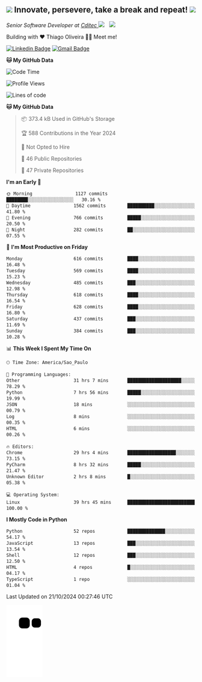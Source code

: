 <h2><img src="https://emojis.slackmojis.com/emojis/images/1531849430/4246/blob-sunglasses.gif?1531849430" width="30"/> Innovate, persevere, take a break and repeat! <img src="https://media.giphy.com/media/12oufCB0MyZ1Go/giphy.gif" width="50"></h2>
<img align='right' src="https://media.giphy.com/media/M9gbBd9nbDrOTu1Mqx/giphy.gif" width="230">
<p><em>Senior Software Developer at <a href="https://www.cditec.com.br/">Cditec
</a><img src="https://media.giphy.com/media/WUlplcMpOCEmTGBtBW/giphy.gif" width="30"> 
</em></p>



Building with ❤️ Thiago Oliveira 👋🏽 Meet me!

[![Linkedin Badge](https://img.shields.io/badge/-Thiago-blue?style=flat-square&logo=Linkedin&logoColor=white&link=https://www.linkedin.com/in/tgmarinho/)](https://www.linkedin.com/in/thiagoceconelo/) 
[![Gmail Badge](https://img.shields.io/badge/-thiceconelo@gmail.com-c14438?style=flat-square&logo=Gmail&logoColor=white&link=mailto:thiceconelo@gmail.com)](mailto:thiceconelo@gmail.com)

</em></p>

<!-- <span style="height ">
![Anurag's GitHub stats](https://github-readme-stats.vercel.app/api?username=arthurspk&show_icons=true&theme=tokyonight)
</span> -->

**🐱 My GitHub Data** 
<!--START_SECTION:waka-->
![Code Time](http://img.shields.io/badge/Code%20Time-2%2C016%20hrs%2052%20mins-blue)

![Profile Views](http://img.shields.io/badge/Profile%20Views-0-blue)

![Lines of code](https://img.shields.io/badge/From%20Hello%20World%20I%27ve%20Written-5.1%20million%20lines%20of%20code-blue)

**🐱 My GitHub Data** 

> 📦 373.4 kB Used in GitHub's Storage 
 > 
> 🏆 588 Contributions in the Year 2024
 > 
> 🚫 Not Opted to Hire
 > 
> 📜 46 Public Repositories 
 > 
> 🔑 47 Private Repositories 
 > 
**I'm an Early 🐤** 

```text
🌞 Morning                1127 commits        ████████░░░░░░░░░░░░░░░░░   30.16 % 
🌆 Daytime                1562 commits        ██████████░░░░░░░░░░░░░░░   41.80 % 
🌃 Evening                766 commits         █████░░░░░░░░░░░░░░░░░░░░   20.50 % 
🌙 Night                  282 commits         ██░░░░░░░░░░░░░░░░░░░░░░░   07.55 % 
```
📅 **I'm Most Productive on Friday** 

```text
Monday                   616 commits         ████░░░░░░░░░░░░░░░░░░░░░   16.48 % 
Tuesday                  569 commits         ████░░░░░░░░░░░░░░░░░░░░░   15.23 % 
Wednesday                485 commits         ███░░░░░░░░░░░░░░░░░░░░░░   12.98 % 
Thursday                 618 commits         ████░░░░░░░░░░░░░░░░░░░░░   16.54 % 
Friday                   628 commits         ████░░░░░░░░░░░░░░░░░░░░░   16.80 % 
Saturday                 437 commits         ███░░░░░░░░░░░░░░░░░░░░░░   11.69 % 
Sunday                   384 commits         ███░░░░░░░░░░░░░░░░░░░░░░   10.28 % 
```


📊 **This Week I Spent My Time On** 

```text
🕑︎ Time Zone: America/Sao_Paulo

💬 Programming Languages: 
Other                    31 hrs 7 mins       ████████████████████░░░░░   78.29 % 
Python                   7 hrs 56 mins       █████░░░░░░░░░░░░░░░░░░░░   19.99 % 
JSON                     18 mins             ░░░░░░░░░░░░░░░░░░░░░░░░░   00.79 % 
Log                      8 mins              ░░░░░░░░░░░░░░░░░░░░░░░░░   00.35 % 
HTML                     6 mins              ░░░░░░░░░░░░░░░░░░░░░░░░░   00.26 % 

🔥 Editors: 
Chrome                   29 hrs 4 mins       ██████████████████░░░░░░░   73.15 % 
PyCharm                  8 hrs 32 mins       █████░░░░░░░░░░░░░░░░░░░░   21.47 % 
Unknown Editor           2 hrs 8 mins        █░░░░░░░░░░░░░░░░░░░░░░░░   05.38 % 

💻 Operating System: 
Linux                    39 hrs 45 mins      █████████████████████████   100.00 % 
```

**I Mostly Code in Python** 

```text
Python                   52 repos            ██████████████░░░░░░░░░░░   54.17 % 
JavaScript               13 repos            ███░░░░░░░░░░░░░░░░░░░░░░   13.54 % 
Shell                    12 repos            ███░░░░░░░░░░░░░░░░░░░░░░   12.50 % 
HTML                     4 repos             █░░░░░░░░░░░░░░░░░░░░░░░░   04.17 % 
TypeScript               1 repo              ░░░░░░░░░░░░░░░░░░░░░░░░░   01.04 % 
```




 Last Updated on 21/10/2024 00:27:46 UTC
<!--END_SECTION:waka-->

![Snake animation](https://github.com/rafaballerini/rafaballerini/blob/output/github-contribution-grid-snake.svg)


<!---
ceconelo/ceconelo is a ✨ special ✨ repository because its `README.md` (this file) appears on your GitHub profile.
You can click the Preview link to take a look at your changes.
--->
